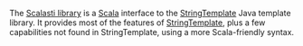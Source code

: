 The [Scalasti library][] is a [Scala][] interface to the [StringTemplate][]
Java template library. It provides most of the features of
[StringTemplate][], plus a few capabilities not found in StringTemplate,
using a more Scala-friendly syntax.

[StringTemplate]: http://www.stringtemplate.org/
[Scala]: http://www.scala-lang.org/
[Scalasti library]: http://bmc.github.com/scalasti/
